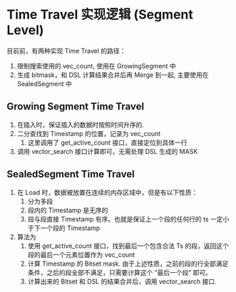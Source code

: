 # Time Travel 实现逻辑 (Segment Level)
目前前，有两种实现 Time Travel 的路径：
1. 限制搜索使用的 vec_count, 使用在 GrowingSegment 中
2. 生成 bitmask，和 DSL 计算结果合并后再 Merge 到一起, 主要使用在 SealedSegment 中

## Growing Segment Time Travel 
1. 在插入时，保证插入的数据时按照时间升序的. 
2. 二分查找到 Timestamp 的位置，记录为 vec_count
   1. 这里调用了 get_active_count 接口，直接定位到具体一行
3. 调用 vector_search 接口计算即可，无需处理 DSL 生成的 MASK

## SealedSegment Time Travel
1. 在 Load 时，数据被放置在连续的内存区域中，但是有以下性质：
   1. 分为多段
   2. 段内的 Timestamp 是无序的
   3. 段与段直接 Timestamp 有序。也就是保证上一个段的任何行的 ts 一定小于下一个段的 Timestamp
2. 算法为
   1. 使用 get_active_count 接口，找到最后一个包含合法 Ts 的段，返回这个段的最后一个元素位置作为 vec_count
   2. 计算 Timestamp 的 Bitset mask. 由于上述性质，之前的段的行全部满足条件，之后的段全部不满足，只需要计算这个 “最后一个段” 即可。
   3. 计算出来的 Bitset 和 DSL 的结果合并后，调用 vector_search 接口.


